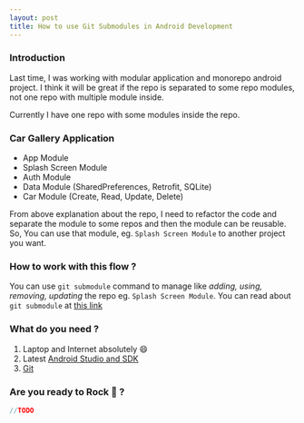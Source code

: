 ```yaml
---
layout: post
title: How to use Git Submodules in Android Development
---
```


### Introduction

Last time, I was working with modular application and monorepo android project. I think it will be great if the repo is separated to some repo modules, not one repo with multiple module inside.

Currently I have one repo with some modules inside the repo.

### Car Gallery Application
  * App Module
  * Splash Screen Module
  * Auth Module
  * Data Module (SharedPreferences, Retrofit, SQLite)
  * Car Module (Create, Read, Update, Delete)

From above explanation about the repo, I need to refactor the code and separate the module to some repos and then the module can be reusable. So, You can use that module, eg. `Splash Screen Module` to another project you want.

### How to work with this flow ?

You can use `git submodule` command to manage like _adding, using, removing, updating_ the repo eg. `Splash Screen Module`.
You can read about `git submodule` at [this link](https://git-scm.com/docs/git-submodule)

### What do you need ?

  1. Laptop and Internet absolutely :smile:
  2. Latest [Android Studio and SDK](https://developer.android.com/studio/index.html?hl=id)
  3. [Git](https://git-scm.com/downloads)
  
### Are you ready to Rock :metal: ?

```java
//TODO
```
